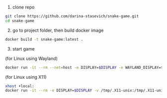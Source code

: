 
1. clone repo

```bash
git clone https://github.com/darina-stasevich/snake-game.git
cd snake-game
```

2. go to project folder, then build docker image

```bash
docker build -t snake-game:latest .
```

3. start game

(for Linux using Wayland)
```bash
docker run -it --rm --net=host -e DISPLAY=$DISPLAY -e WAYLAND_DISPLAY=$WAYLAND_DISPLAY -e XDG_RUNTIME_DIR=$XDG_RUNTIME_DIR -v $XDG_RUNTIME_DIR/$WAYLAND_DISPLAY:$XDG_RUNTIME_DIR/$WAYLAND_DISPLAY snake-game:latest
```
(for Linux using X11)
```bash
xhost +local:
docker run -it --rm -e DISPLAY=$DISPLAY -v /tmp/.X11-unix:/tmp/.X11-unix snake-game:latest
```